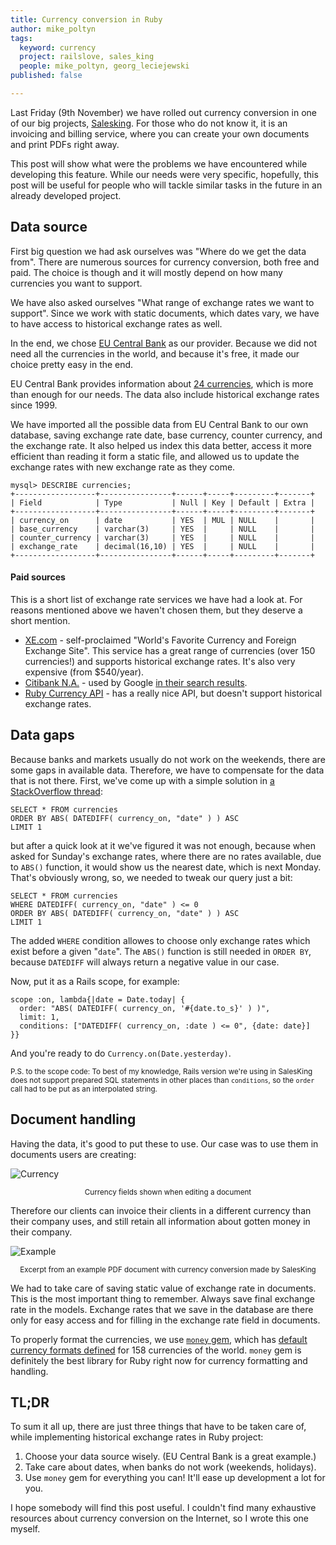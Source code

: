 ```yaml
---
title: Currency conversion in Ruby
author: mike_poltyn
tags:
  keyword: currency
  project: railslove, sales_king
  people: mike_poltyn, georg_leciejewski
published: false

---
```


Last Friday (9th November) we have rolled out currency conversion in one of our big projects, [Salesking](/items/sales_king/). For those who do not know it, it is an invoicing and billing service, where you can create your own documents and print PDFs right away.

This post will show what were the problems we have encountered while developing this feature. While our needs were very specific, hopefully, this post will be useful for people who will tackle similar tasks in the future in an already developed project.

Data source
---

First big question we had ask ourselves was "Where do we get the data from". There are numerous sources for currency conversion, both free and paid. The choice is though and it will mostly depend on how many currencies you want to support.

We have also asked ourselves "What range of exchange rates we want to support". Since we work with static documents, which dates vary, we have to have access to historical exchange rates as well.

In the end, we chose [EU Central Bank](http://www.ecb.int/home/html/index.en.html) as our provider. Because we did not need all the currencies in the world, and because it's free, it made our choice pretty easy in the end.

EU Central Bank provides information about [24 currencies](http://www.ecb.int/stats/exchange/eurofxref/html/index.en.html), which is more than enough for our needs. The data also include historical exchange rates since 1999.

We have imported all the possible data from EU Central Bank to our own database, saving exchange rate date, base currency, counter currency, and the exchange rate. It also helped us index this data better, access it more efficient than reading it form a static file, and allowed us to update the exchange rates with new exchange rate as they come.

	mysql> DESCRIBE currencies;
	+------------------+----------------+------+-----+---------+-------+
	| Field            | Type           | Null | Key | Default | Extra |
	+------------------+----------------+------+-----+---------+-------+
	| currency_on      | date           | YES  | MUL | NULL    |       |
	| base_currency    | varchar(3)     | YES  |     | NULL    |       |
	| counter_currency | varchar(3)     | YES  |     | NULL    |       |
	| exchange_rate    | decimal(16,10) | YES  |     | NULL    |       |
	+------------------+----------------+------+-----+---------+-------+

#### Paid sources

This is a short list of exchange rate services we have had a look at. For reasons mentioned above we haven't chosen them, but they deserve a short mention.

* [XE.com](http://www.xe.com/) - self-proclaimed "World's Favorite Currency and Foreign Exchange Site". This service has a great range of currencies (over 150 currencies!) and supports historical exchange rates. It's also very expensive (from $540/year).
* [Citibank N.A.](https://www.citivelocity.com/) - used by Google [in their search results](https://www.google.com/search?q=1+EUR+in+PLN).
* [Ruby Currency API](http://www.exchangerate-api.com/ruby-currency-api) - has a really nice API, but doesn't support historical exchange rates.

Data gaps
---

Because banks and markets usually do not work on the weekends, there are some gaps in available data. Therefore, we have to compensate for the data that is not there. First, we've come up with a simple solution in [a StackOverflow thread](http://stackoverflow.com/questions/6186962/sql-query-to-show-nearest-date):

    SELECT * FROM currencies
    ORDER BY ABS( DATEDIFF( currency_on, "date" ) ) ASC
    LIMIT 1

but after a quick look at it we've figured it was not enough, because when asked for Sunday's exchange rates, where there are no rates available, due to `ABS()` function, it would show us the nearest date, which is next Monday. That's obviously wrong, so, we needed to tweak our query just a bit:

    SELECT * FROM currencies
    WHERE DATEDIFF( currency_on, "date" ) <= 0
    ORDER BY ABS( DATEDIFF( currency_on, "date" ) ) ASC
    LIMIT 1

The added `WHERE` condition allowes to choose only exchange rates which exist before a given "`date`". The `ABS()` function is still needed in `ORDER BY`, because `DATEDIFF` will always return a negative value in our case.

Now, put it as a Rails scope, for example:

	scope :on, lambda{|date = Date.today| {
	  order: "ABS( DATEDIFF( currency_on, '#{date.to_s}' ) )",
	  limit: 1,
	  conditions: ["DATEDIFF( currency_on, :date ) <= 0", {date: date}]
	}}

And you're ready to do `Currency.on(Date.yesterday)`.

<small>P.S. to the scope code: To best of my knowledge, Rails version we're using in SalesKing does not support prepared SQL statements in other places than `conditions`, so the `order` call had to be put as an interpolated string.</small>

Document handling
---

Having the data, it's good to put these to use. Our case was to use them in documents users are creating:

![Currency](http://img.poltyn.com/currency_SK-20121114-130542.png)
<center><small>Currency fields shown when editing a document</small></center>

Therefore our clients can invoice their clients in a different currency than their company uses, and still retain all information about gotten money in their company.

![Example](http://img.poltyn.com/example-SK-currency-20121114-131307.png)
<center><small>Excerpt from an example PDF document with currency conversion made by SalesKing</small></center>

We had to take care of saving static value of exchange rate in documents. This is the most important thing to remember. Always save final exchange rate in the models. Exchange rates that we save in the database are there only for easy access and for filling in the exchange rate field in documents.

To properly format the currencies, we use [`money` gem](https://github.com/RubyMoney/money), which has [default currency formats defined](https://github.com/RubyMoney/money/blob/master/config/currency.json) for 158 currencies of the world. `money` gem is definitely the best library for Ruby right now for currency formatting and handling.

TL;DR
---

To sum it all up, there are just three things that have to be taken care of, while implementing historical exchange rates in Ruby project:

1. Choose your data source wisely. (EU Central Bank is a great example.)
2. Take care about dates, when banks do not work (weekends, holidays).
3. Use `money` gem for everything you can! It'll ease up development a lot for you.

I hope somebody will find this post useful. I couldn't find many exhaustive resources about currency conversion on the Internet, so I wrote this one myself.

